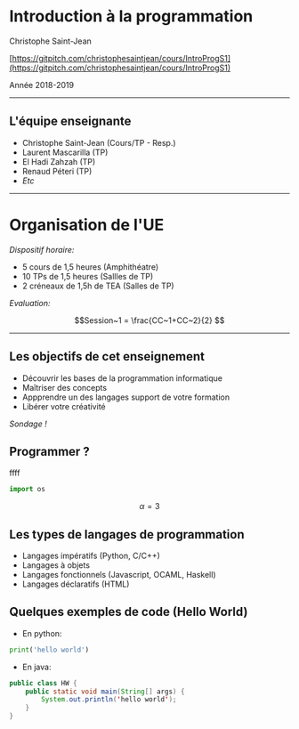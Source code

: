 # Introduction à la programmation

Christophe Saint-Jean

[https://gitpitch.com/christophesaintjean/cours/IntroProgS1](https://gitpitch.com/christophesaintjean/cours/IntroProgS1)

Année 2018-2019

---

## L'équipe enseignante

* Christophe Saint-Jean (Cours/TP - Resp.)
* Laurent Mascarilla (TP)
* El Hadi Zahzah (TP)
* Renaud Péteri (TP)
* *Etc*

---

# Organisation de l'UE

_Dispositif horaire:_

* 5 cours de 1,5 heures (Amphithéatre)
* 10 TPs de 1,5 heures (Sallles de TP)
* 2 créneaux de 1,5h de TEA (Salles de TP)

_Evaluation:_

$$Session~1 = \frac{CC~1+CC~2}{2} $$


---

## Les objectifs de cet enseignement

 * Découvrir les bases de la programmation informatique
 * Maîtriser des concepts 
 * Appprendre un des langages support de votre formation
 * Libérer votre créativité

*Sondage !*


## Programmer ?

ffff

```python
import os
```
$$\alpha = 3$$

## Les types de langages de programmation

* Langages impératifs (Python, C/C++)
* Langages à objets
* Langages fonctionnels (Javascript, OCAML, Haskell)
* Langages déclaratifs (HTML)

## Quelques exemples de code (Hello World)

* En python:
```python
print('hello world')
```

* En java:
```java
public class HW {
    public static void main(String[] args) {
        System.out.println('hello world');
    }
}
```